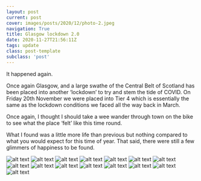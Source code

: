 ```yaml
---
layout: post
current: post
cover: images/posts/2020/12/photo-2.jpeg
navigation: True
title: Glasgow lockdown 2.0
date: 2020-11-27T21:56:11Z
tags: update
class: post-template
subclass: 'post'
---
```

It happened again.

Once again Glasgow, and a large swathe of the Central Belt of Scotland has been placed into another ‘lockdown’ to try and stem the tide of COVID. On Friday 20th November we were placed into Tier 4 which is essentially the same as the lockdown conditions we faced all the way back in March.

Once again, I thought I should take a wee wander through town on the bike to see what the place ‘felt’ like this time round.

What I found was a little more life than previous but nothing compared to what you would expect for this time of year. That said, there were still a few glimmers of happiness to be found.

![alt text](/images/posts/2020/12/photo.jpeg)
![alt text](/images/posts/2020/12/photo-2.jpeg)
![alt text](/images/posts/2020/12/photo-3.jpeg)
![alt text](/images/posts/2020/12/photo-4.jpeg)
![alt text](/images/posts/2020/12/photo-5.jpeg)
![alt text](/images/posts/2020/12/photo-6.jpeg)
![alt text](/images/posts/2020/12/photo-7.jpeg)
![alt text](/images/posts/2020/12/photo-8.jpeg)
![alt text](/images/posts/2020/12/photo-9.jpeg)
![alt text](/images/posts/2020/12/photo-10.jpeg)
![alt text](/images/posts/2020/12/photo-11.jpeg)
![alt text](/images/posts/2020/12/photo-12.jpeg)
![alt text](/images/posts/2020/12/photo-13.jpeg)
![alt text](/images/posts/2020/12/photo-14.jpeg)
![alt text](/images/posts/2020/12/photo-15.jpeg)
